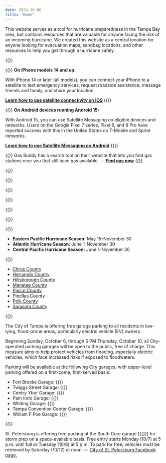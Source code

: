 ```yaml
---
date: 2024-10-06
title: "Home"
---
```


This website serves as a tool for hurricane preparedness in the Tampa Bay area, but contains resources
that are valuable for anyone facing the risk of an incoming hurricane. We created this website as a central location for anyone looking for evacuation maps, sandbag locations, and other resources to help you get through a hurricane safely.

{{<divider-title title="Satellite Connectivity on iOS and Android" align="left">}}

{{<column span="3" align="left">}}
**On iPhone models 14 and up:**

With iPhone 14 or later (all models), you can connect your iPhone to a satellite to text emergency 
services, request roadside assistance, message friends and family, and share your location.

**[Learn how to use satellite connectivity on iOS](https://support.apple.com/en-us/105097)**
{{</column>}}

{{<column span="3" align="left">}}
**On Android devices running Android 15:**

With Android 15, you can use Satellite Messaging on eligible devices and networks. Users on 
the Google Pixel 7 series, Pixel 8, and 8 Pro have reported success with this in the United States on 
T-Mobile and Sprint networks.

**[Learn how to use Satellite Messaging on Android](https://www.androidsage.com/2024/05/16/how-to-activate-satellite-messaging-on-android-15/)**
{{</column>}}

{{<hint type="info">}}
Gas Buddy has a search tool on their website that lets you find gas 
stations near you that still have gas available. — **[Find gas now](https://www.gasbuddy.com/home)**
{{</hint>}}

{{<divider-title title="Fox Weather Channel Live" align="left">}}

{{<youtube wt6SIE7BXS8>}}

{{<divider-title title="Live Weather Map" align="left">}}

{{<windy-map>}}

{{<divider-title title="How to properly sandbag" align="left">}}

{{<youtube vnCDaAzED9U>}}

{{<divider-title title="Hurricane Seasons" align="left">}}

- **Eastern Pacific Hurricane Season:** May 15-November 30
- **Atlantic Hurricane Season:** June 1-November 30
- **Central Pacific Hurricane Season:** June 1-November 30

{{<divider-title title="View Resources by County" align="left">}}

- [Citrus County](/county/citrus-county)
- [Hernando County](/county/hernando-county)
- [Hillsborough County](/county/hillsborough-county)
- [Manatee County](/county/Manatee-county)
- [Pasco County](/county/pasco-county)
- [Pinellas County](/county/pinellas-county)
- [Polk County](/county/polk-county)
- [Sarasota County](/county/sarasota-county)

{{<divider-title title="Free Parking in Tampa" align="left">}}

The City of Tampa is offering free garage parking to all residents in low-lying, flood-prone areas, particularly electric vehicle (EV) owners.

Beginning Sunday, October 6, through 5 PM Thursday, October 10, all City-operated parking garages will be open to the public, free of charge. This measure aims to help protect vehicles from flooding, especially electric vehicles, which face increased risks if exposed to floodwaters.

Parking will be available at the following City garages, with upper-level parking offered on a first-come, first-served basis:

- Fort Brooke Garage: {{<directions-link address="107 N. Franklin St.">}}
- Twiggs Street Garage: {{<directions-link address="901 E. Twiggs St.">}}
- Centry Ybor Garage: {{<directions-link address="1500 E. 5th Ave.">}}
- Pam Iorio Garage: {{<directions-link address="301 Channelside Dr.">}}
- Whiting Garage: {{<directions-link address="118 S Florida Ave">}}
- Tampa Convention Center Garage: {{<directions-link address="141 E. Brorein St.">}}
- William F Poe Garage: {{<directions-link address="802 N. Ashley Dr.">}}

{{<divider-title title="Free Parking in St. Petersburg" align="left">}}

St. Petersburg is offering free parking at the South Core garage ({{<directions-link address="101 1st Ave S">}}) for storm prep on a space-available basis. Free entry starts Monday (10/7) at 5 p.m. until full or Tuesday (10/8) at 5 p.m. To park for free, vehicles must be retrieved by Saturday (10/12) at noon. — [City of St. Petersburg Facebook page.](https://www.facebook.com/StPeteFL/posts/949266387228449)